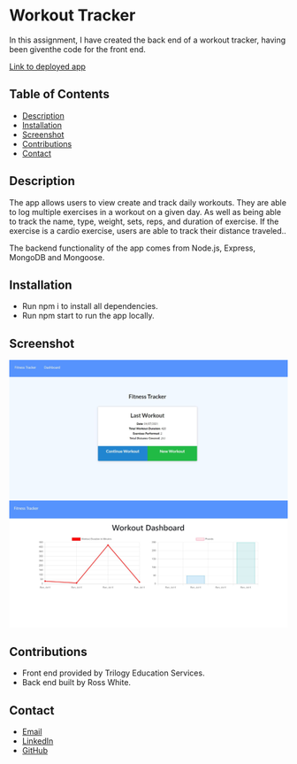 # Workout Tracker

In this assignment, I have created the back end of a workout tracker, having been giventhe code for the front end.

[Link to deployed app](https://workout-tracker-rw.herokuapp.com/)

## Table of Contents
* [Description](#description)
* [Installation](#installation)
* [Screenshot](#screenshot)
* [Contributions](#contributions)
* [Contact](#contact)

## Description

The app allows users to view create and track daily workouts. They are able to log multiple exercises in a workout on a given day. As well as being able to track the name, type, weight, sets, reps, and duration of exercise. If the exercise is a cardio exercise, users are able to track their distance traveled..

The backend functionality of the app comes from Node.js, Express, MongoDB and Mongoose.

## Installation 

* Run npm i to install all dependencies. 
* Run npm start to run the app locally.

## Screenshot

![Screenshot of home page.](./docs/screenshot_main.JPG)
![Screenshot of dashboard.](./docs/screenshot_stats.JPG)

## Contributions

* Front end provided by Trilogy Education Services.
* Back end built by Ross White.

## Contact

* [Email](mailto:rosswhite@outlook.com)
* [LinkedIn](https://www.linkedin.com/in/ross-white-b4751814b/)
* [GitHub](https://github.com/Ross-White)

